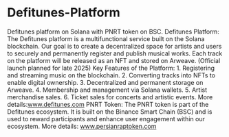 # Defitunes-Platform
Defitunes platform on Solana with PNRT token on BSC.
Defitunes Platform: The Defitunes platform is a multifunctional service built on the Solana blockchain. Our goal is to create a decentralized space for artists and users to securely and permanently register and publish musical works. Each track on the platform will be released as an NFT and stored on Arweave. (Official launch planned for late 2025)
Key Features of the Platform:
	1.	Registering and streaming music on the blockchain.
	2.	Converting tracks into NFTs to enable digital ownership.
	3.	Decentralized and permanent storage on Arweave.
	4.	Membership and management via Solana wallets.
	5.	Artist merchandise sales.
	6.	Ticket sales for concerts and artistic events.
More details:www.defitunes.com
PNRT Token:
The PNRT token is part of the Defitunes ecosystem. It is built on the Binance Smart Chain (BSC) and is used to reward participants and enhance user engagement within our ecosystem.
More details: www.persianraptoken.com
